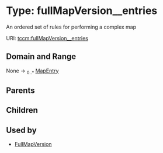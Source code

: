 
# Type: fullMapVersion__entries


An ordered set of rules for performing a complex map

URI: [tccm:fullMapVersion__entries](https://hotecosystem.org/tccm/fullMapVersion__entries)


## Domain and Range

None ->  <sub>0..*</sub> [MapEntry](MapEntry.md)

## Parents


## Children


## Used by

 * [FullMapVersion](FullMapVersion.md)
